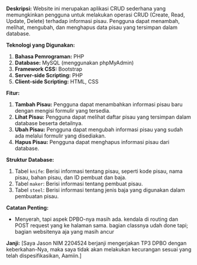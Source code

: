 **Deskripsi:**
Website ini merupakan aplikasi CRUD sederhana yang memungkinkan pengguna untuk melakukan operasi CRUD (Create, Read, Update, Delete) terhadap informasi pisau. Pengguna dapat menambah, melihat, mengubah, dan menghapus data pisau yang tersimpan dalam database.

**Teknologi yang Digunakan:**
1. **Bahasa Pemrograman:** PHP
2. **Database:** MySQL (menggunakan phpMyAdmin)
3. **Framework CSS:** Bootstrap
4. **Server-side Scripting:** PHP
5. **Client-side Scripting:** HTML, CSS

**Fitur:**
1. **Tambah Pisau:** Pengguna dapat menambahkan informasi pisau baru dengan mengisi formulir yang tersedia.
2. **Lihat Pisau:** Pengguna dapat melihat daftar pisau yang tersimpan dalam database beserta detailnya.
3. **Ubah Pisau:** Pengguna dapat mengubah informasi pisau yang sudah ada melalui formulir yang disediakan.
4. **Hapus Pisau:** Pengguna dapat menghapus informasi pisau dari database.

**Struktur Database:**
1. Tabel `knife`: Berisi informasi tentang pisau, seperti kode pisau, nama pisau, bahan pisau, dan ID pembuat dan baja.
2. Tabel `maker`: Berisi informasi tentang pembuat pisau.
3. Tabel `steel`: Berisi informasi tentang jenis baja yang digunakan dalam pembuatan pisau.


**Catatan Penting:**
- Menyerah, tapi aspek DPBO-nya masih ada. kendala di routing dan POST request yang ke halaman sama. bagian classnya udah done tapi; bagian websitenya aja yang masih ancur

**Janji:**
[Saya Jason NIM 2204524 berjanji mengerjakan TP3 DPBO dengan keberkahan-Nya, maka saya tidak akan melakukan kecurangan sesuai yang telah dispesifikasikan, Aamiin.]
